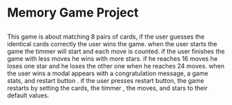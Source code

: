 # Memory Game Project

## 

This game is about matching 8 pairs of cards, if the user guesses the identical
cards correctly the user wins the game.
when the user starts the game the timmer will start and each move is counted.
if the user finishes the game with less moves he wins with more stars.
if he reaches 16 moves he loses one star and he loses the other one
when he reaches 24 moves.
when the user wins a modal appears with a congratulation message, a game stats, and restart button .
if the user presses restart button, the game restarts by setting the cards, the timmer
, the moves, and stars to their default values.
